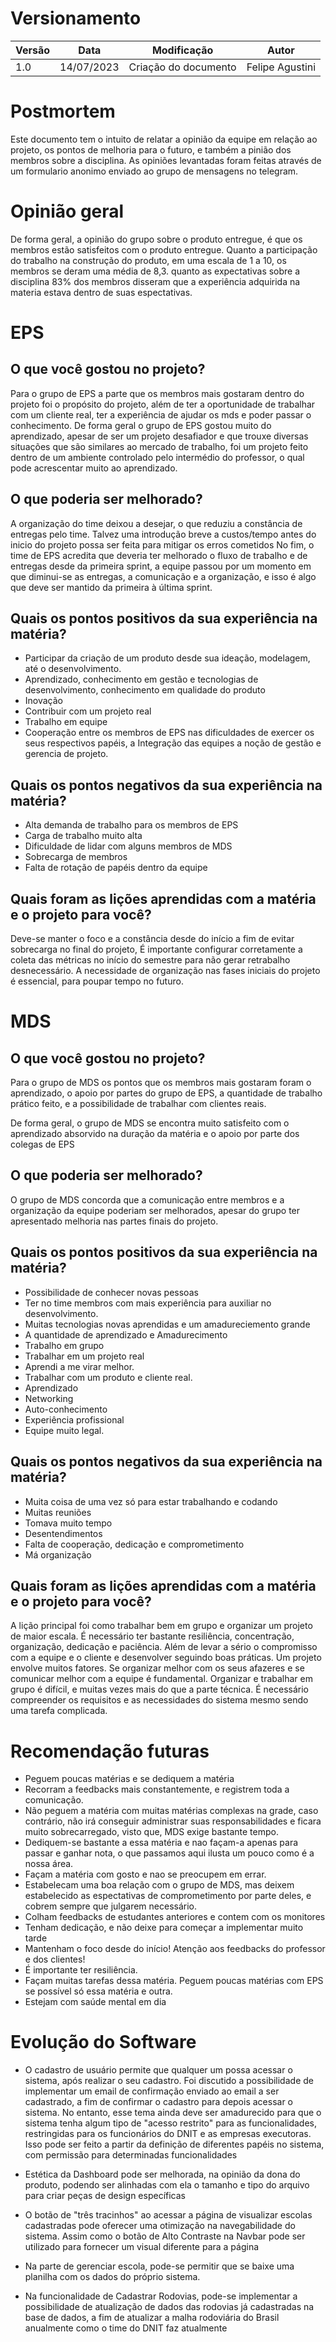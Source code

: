 # Versionamento

| Versão | Data       |     Modificação            | Autor           |
| ------ | ---------- | -------------------------- | --------------- |
| 1.0    | 14/07/2023 | Criação do documento       | Felipe Agustini |


# Postmortem

Este documento tem o intuito de relatar a opinião da equipe em relação ao projeto, os pontos de melhoria para o futuro, e também a pinião dos membros sobre a disciplina. As opiniões levantadas foram feitas através de um formulario anonimo enviado ao grupo de mensagens no telegram.

# Opinião geral

De forma geral, a opinião do grupo sobre o produto entregue, é que os membros estão satisfeitos com o produto entregue.
Quanto a participação do trabalho na construção do produto, em uma escala de 1 a 10, os membros se deram uma média de 8,3.
quanto as expectativas sobre a disciplina 83% dos membros disseram que a experiência adquirida na materia estava dentro de suas espectativas.

# EPS


## O que você gostou no projeto?

Para o grupo de EPS a parte que os membros mais gostaram dentro do projeto foi o propósito do projeto, além de ter a oportunidade de trabalhar com um cliente real, ter a experiência de ajudar os mds e poder passar o conhecimento.
De forma geral o grupo de EPS gostou muito do aprendizado, apesar de ser um projeto desafiador e que trouxe diversas situações que são similares ao mercado de trabalho, foi um projeto feito dentro de um ambiente controlado pelo intermédio do professor, o qual pode acrescentar muito ao aprendizado.

## O que poderia ser melhorado?

A organização do time deixou a desejar, o que reduziu a constância de entregas pelo time. Talvez uma introdução breve a custos/tempo antes do inicio do projeto possa ser feita para mitigar os erros cometidos
No fim, o time de EPS acredita que deveria ter melhorado o fluxo de trabalho e de entregas desde da primeira sprint, a equipe passou por um momento em que diminui-se as entregas, a comunicação e a organização, e isso é algo que deve ser mantido da primeira à última sprint.

## Quais os pontos positivos da sua experiência na matéria?

- Participar da criação de um produto desde sua ideação, modelagem, até o desenvolvimento.
- Aprendizado, conhecimento em gestão e tecnologias de desenvolvimento, conhecimento em qualidade do produto
- Inovação
- Contribuir com um projeto real
- Trabalho em equipe
- Cooperação entre os membros de EPS nas dificuldades de exercer os seus respectivos papéis, a Integração das equipes a noção de gestão e gerencia de projeto.
  
## Quais os pontos negativos da sua experiência na matéria?

- Alta demanda de trabalho para os membros de EPS
- Carga de trabalho muito alta
- Dificuldade de lidar com alguns membros de MDS 
- Sobrecarga de membros
- Falta de rotação de papéis dentro da equipe

## Quais foram as lições aprendidas com a matéria e o projeto para você?

Deve-se manter o foco e a constância desde do início a fim de evitar sobrecarga no final do projeto, É importante configurar corretamente a coleta das métricas no início do semestre para não gerar retrabalho desnecessário. A necessidade de organização nas fases iniciais do projeto é essencial, para poupar tempo no futuro.


# MDS

## O que você gostou no projeto?

Para o grupo de MDS os pontos que os membros mais gostaram foram o aprendizado, o apoio por partes do grupo de EPS, a quantidade de trabalho prático feito, e a possibilidade de trabalhar com clientes reais.

De forma geral, o grupo de MDS se encontra muito satisfeito com o aprendizado absorvido na duração da matéria e o apoio por parte dos colegas de EPS

## O que poderia ser melhorado?

O grupo de MDS concorda que a comunicação entre membros e a organização da equipe poderiam ser melhorados, apesar do grupo ter apresentado melhoria nas partes finais do projeto.

## Quais os pontos positivos da sua experiência na matéria?

 - Possibilidade de conhecer novas pessoas
 - Ter no time membros com mais experiência para auxiliar no desenvolvimento.
 - Muitas tecnologias novas aprendidas e um amadureciemento grande
 - A quantidade de aprendizado e Amadurecimento
 - Trabalho em grupo
 - Trabalhar em um projeto real
 - Aprendi a me virar melhor.
 - Trabalhar com um produto e cliente real.
 - Aprendizado
 - Networking
 - Auto-conhecimento
 - Experiência profissional
 - Equipe muito legal.

## Quais os pontos negativos da sua experiência na matéria?

- Muita coisa de uma vez só para estar trabalhando e codando
- Muitas reuniões
- Tomava muito tempo
- Desentendimentos
- Falta de cooperação, dedicação e comprometimento
- Má organização


## Quais foram as lições aprendidas com a matéria e o projeto para você?

A lição principal foi como trabalhar bem em grupo e organizar um projeto de maior escala. É necessário ter bastante resiliência, concentração, organização, dedicação e paciência. Além de levar a sério o compromisso com a equipe e o cliente e desenvolver seguindo boas práticas.
Um projeto envolve muitos fatores. Se organizar melhor com os seus afazeres e se comunicar melhor com a equipe é fundamental.
Organizar e trabalhar em grupo é difícil, e muitas vezes mais do que a parte técnica. É necessário compreender os requisitos e as necessidades do sistema mesmo sendo uma tarefa complicada.

# Recomendação futuras

- Peguem poucas matérias e se dediquem a matéria
- Recorram a feedbacks mais constantemente, e registrem toda a comunicação.
- Não peguem a matéria com muitas matérias complexas na grade, caso contrário, não irá conseguir administrar suas responsabilidades e ficara muito sobrecarregado, visto que, MDS exige bastante tempo.
- Dediquem-se bastante a essa matéria e nao façam-a apenas para passar e ganhar nota, o que passamos aqui ilusta um pouco como é a nossa área.
- Façam a matéria com gosto e nao se preocupem em errar.
- Estabelecam uma boa relação com o grupo de MDS, mas deixem estabelecido as espectativas de comprometimento por parte deles, e cobrem sempre que julgarem necessário.
- Colham feedbacks de estudantes anteriores e contem com os monitores
- Tenham dedicação, e não deixe para começar a implementar muito tarde
- Mantenham o foco desde do início! Atenção aos feedbacks do professor e dos clientes!
- É importante ter resiliência.
- Façam muitas tarefas dessa matéria. Peguem poucas matérias com EPS se possível só essa matéria e outra.
- Estejam com saúde mental em dia

# Evolução do Software

- O cadastro de usuário permite que qualquer um possa acessar o sistema, após realizar o seu cadastro. Foi discutido a possibilidade de implementar um email de confirmação enviado ao email a ser cadastrado, a fim de confirmar o cadastro para depois acessar o sistema. No entanto, esse tema ainda deve ser amadurecido para que o sistema tenha algum tipo de "acesso restrito" para as funcionalidades, restringidas para os funcionários do DNIT e as empresas executoras. Isso pode ser feito a partir da definição de diferentes papéis no sistema, com permissão para determinadas funcionalidades

- Estética da Dashboard pode ser melhorada, na opinião da dona do produto, podendo ser alinhadas com ela o tamanho e tipo do arquivo para criar peças de design específicas

- O botão de "três tracinhos" ao acessar a página de visualizar escolas cadastradas pode oferecer uma otimização na navegabilidade do sistema. Assim como o botão de Alto Contraste na Navbar pode ser utilizado para fornecer um visual diferente para a página

- Na parte de gerenciar escola, pode-se permitir que se baixe uma planilha com os dados do próprio sistema.

- Na funcionalidade de Cadastrar Rodovias, pode-se implementar a possibilidade de atualização de dados das rodovias já cadastradas na base de dados, a fim de atualizar a malha rodoviária do Brasil anualmente como o time do DNIT faz atualmente
